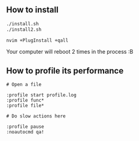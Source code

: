 ## How to install

```sh
./install.sh
./install2.sh

nvim +PlugInstall +qall
```

Your computer will reboot 2 times in the process :B

## How to profile its performance

```
# Open a file

:profile start profile.log
:profile func*
:profile file*

# Do slow actions here

:profile pause
:noautocmd qa!
```
